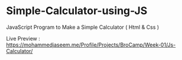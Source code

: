 # Simple-Calculator-using-JS

JavaScript Program to Make a Simple Calculator ( Html & Css )

Live Preview : https://mohammedjaseem.me/Profile/Projects/BroCamp/Week-01/Js-Calculator/
